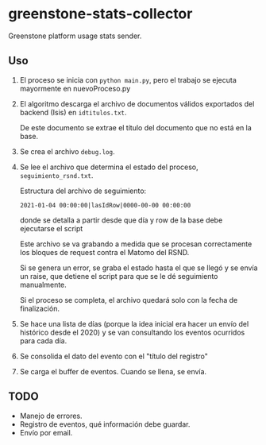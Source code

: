 # greenstone-stats-collector

Greenstone platform usage stats sender.

## Uso

1. El proceso se inicia con `python main.py`, pero el trabajo se ejecuta mayormente en nuevoProceso.py

1. El algoritmo descarga el archivo de documentos válidos exportados del backend (Isis) en `idtitulos.txt`.

    De este documento se extrae el título del documento que no está en la base.

1. Se crea el archivo `debug.log`.

1. Se lee el archivo que determina el estado del proceso, `seguimiento_rsnd.txt`.

    Estructura del archivo de seguimiento:

    ```
    2021-01-04 00:00:00|lasIdRow|0000-00-00 00:00:00
    ```

    donde se detalla a partir desde que día y row de la base debe ejecutarse el script

    Este archivo se va grabando a medida que se procesan correctamente los bloques de request contra el Matomo del RSND.

    Si se genera un error, se graba el estado hasta el que se llegó y se envía un raise, que detiene el script para que se le dé seguimiento manualmente.

    Si el proceso se completa, el archivo quedará solo con la fecha de finalización.

1. Se hace una lista de días (porque la idea inicial era hacer un envío del histórico desde el 2020) y se van consultando los eventos ocurridos para cada día.

1. Se consolida el dato del evento con el "título del registro"

1. Se carga el buffer de eventos. Cuando se llena, se envía.

## TODO

- Manejo de errores.
- Registro de eventos, qué información debe guardar.
- Envío por email.
